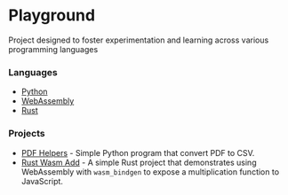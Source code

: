 # Playground

Project designed to foster experimentation and learning across various programming languages

### Languages

- [Python](python/README.md)
- [WebAssembly](wasm/README.md)
- [Rust](rust/README.md)

### Projects

- [PDF Helpers](python/pdf-helpers) - Simple Python program that convert PDF to CSV.
- [Rust Wasm Add](rust/wasm) - A simple Rust project that demonstrates using WebAssembly with `wasm_bindgen` to expose a
  multiplication function to JavaScript.